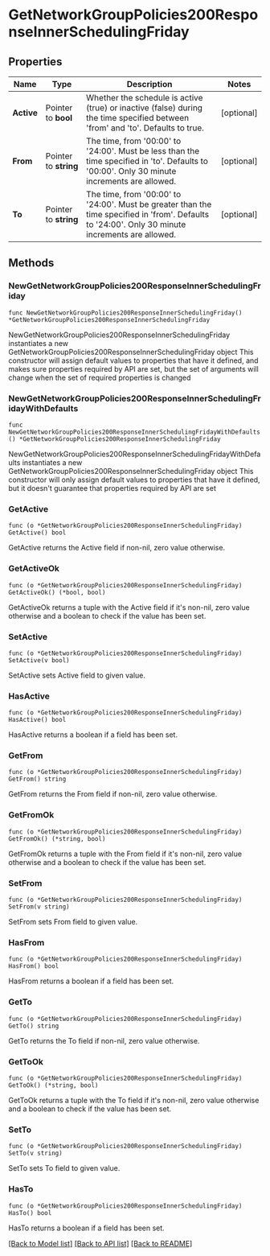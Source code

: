# GetNetworkGroupPolicies200ResponseInnerSchedulingFriday

## Properties

Name | Type | Description | Notes
------------ | ------------- | ------------- | -------------
**Active** | Pointer to **bool** | Whether the schedule is active (true) or inactive (false) during the time specified between &#39;from&#39; and &#39;to&#39;. Defaults to true. | [optional] 
**From** | Pointer to **string** | The time, from &#39;00:00&#39; to &#39;24:00&#39;. Must be less than the time specified in &#39;to&#39;. Defaults to &#39;00:00&#39;. Only 30 minute increments are allowed. | [optional] 
**To** | Pointer to **string** | The time, from &#39;00:00&#39; to &#39;24:00&#39;. Must be greater than the time specified in &#39;from&#39;. Defaults to &#39;24:00&#39;. Only 30 minute increments are allowed. | [optional] 

## Methods

### NewGetNetworkGroupPolicies200ResponseInnerSchedulingFriday

`func NewGetNetworkGroupPolicies200ResponseInnerSchedulingFriday() *GetNetworkGroupPolicies200ResponseInnerSchedulingFriday`

NewGetNetworkGroupPolicies200ResponseInnerSchedulingFriday instantiates a new GetNetworkGroupPolicies200ResponseInnerSchedulingFriday object
This constructor will assign default values to properties that have it defined,
and makes sure properties required by API are set, but the set of arguments
will change when the set of required properties is changed

### NewGetNetworkGroupPolicies200ResponseInnerSchedulingFridayWithDefaults

`func NewGetNetworkGroupPolicies200ResponseInnerSchedulingFridayWithDefaults() *GetNetworkGroupPolicies200ResponseInnerSchedulingFriday`

NewGetNetworkGroupPolicies200ResponseInnerSchedulingFridayWithDefaults instantiates a new GetNetworkGroupPolicies200ResponseInnerSchedulingFriday object
This constructor will only assign default values to properties that have it defined,
but it doesn't guarantee that properties required by API are set

### GetActive

`func (o *GetNetworkGroupPolicies200ResponseInnerSchedulingFriday) GetActive() bool`

GetActive returns the Active field if non-nil, zero value otherwise.

### GetActiveOk

`func (o *GetNetworkGroupPolicies200ResponseInnerSchedulingFriday) GetActiveOk() (*bool, bool)`

GetActiveOk returns a tuple with the Active field if it's non-nil, zero value otherwise
and a boolean to check if the value has been set.

### SetActive

`func (o *GetNetworkGroupPolicies200ResponseInnerSchedulingFriday) SetActive(v bool)`

SetActive sets Active field to given value.

### HasActive

`func (o *GetNetworkGroupPolicies200ResponseInnerSchedulingFriday) HasActive() bool`

HasActive returns a boolean if a field has been set.

### GetFrom

`func (o *GetNetworkGroupPolicies200ResponseInnerSchedulingFriday) GetFrom() string`

GetFrom returns the From field if non-nil, zero value otherwise.

### GetFromOk

`func (o *GetNetworkGroupPolicies200ResponseInnerSchedulingFriday) GetFromOk() (*string, bool)`

GetFromOk returns a tuple with the From field if it's non-nil, zero value otherwise
and a boolean to check if the value has been set.

### SetFrom

`func (o *GetNetworkGroupPolicies200ResponseInnerSchedulingFriday) SetFrom(v string)`

SetFrom sets From field to given value.

### HasFrom

`func (o *GetNetworkGroupPolicies200ResponseInnerSchedulingFriday) HasFrom() bool`

HasFrom returns a boolean if a field has been set.

### GetTo

`func (o *GetNetworkGroupPolicies200ResponseInnerSchedulingFriday) GetTo() string`

GetTo returns the To field if non-nil, zero value otherwise.

### GetToOk

`func (o *GetNetworkGroupPolicies200ResponseInnerSchedulingFriday) GetToOk() (*string, bool)`

GetToOk returns a tuple with the To field if it's non-nil, zero value otherwise
and a boolean to check if the value has been set.

### SetTo

`func (o *GetNetworkGroupPolicies200ResponseInnerSchedulingFriday) SetTo(v string)`

SetTo sets To field to given value.

### HasTo

`func (o *GetNetworkGroupPolicies200ResponseInnerSchedulingFriday) HasTo() bool`

HasTo returns a boolean if a field has been set.


[[Back to Model list]](../README.md#documentation-for-models) [[Back to API list]](../README.md#documentation-for-api-endpoints) [[Back to README]](../README.md)


